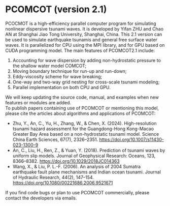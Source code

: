 # PCOMCOT (version 2.1)
PCOCMOT is a high-efficiency parallel computer program for simulating nonlinear dispersive tsunami waves.
It is developed by Yifan ZHU and Chao AN at Shanghai Jiao Tong University, Shanghai, China.
This 2.1 version can be used to simulate earthquake tsunamis and general free surface water waves.
It is parallelized for CPU using the MPI library, and for GPU based on CUDA programming model.
The main features of PCOMCOT2.1 include:
1) Accounting for wave dispersion by adding non-hydrostatic pressure to the shallow water model COMCOT;
2) Moving boundary technique for run-up and run-down;
3) Eddy-viscosity scheme for wave breaking;
4) One-way and two-way grid nesting for cross-scale tsunami modeling;
5) Parallel implementation on both CPU and GPU.
   
We will keep updating the source code, manual, and examples when new features or modules are added.\
To publish papers containing use of PCOMCOT or mentioning this model, please cite the articles about algorithms and applications of PCOMCOT:
* Zhu, Y., An, C., Yu, H., Zhang, W., & Chen, X. (2024). High-resolution tsunami hazard assessment for the Guangdong-Hong Kong-Macao Greater Bay Area based on a non-hydrostatic tsunami model. Science China Earth Sciences, 67(7), 2326–2351. https://doi.org/10.1007/s11430-023-1300-9
* An, C., Liu, H., Ren, Z., & Yuan, Y. (2018). Prediction of tsunami waves by uniform slip models. Journal of Geophysical Research: Oceans, 123, 8366–8382. https://doi.org/10.1029/2018JC014363
* Wang, X., & Liu, P. L.-F. (2006). An analysis of 2004 Sumatra earthquake fault plane mechanisms and Indian ocean tsunami. Journal of
Hydraulic Research, 44(2), 147–154. https://doi.org/10.1080/00221686.2006.9521671

If you find code bugs or plan to use PCOMCOT commercially, please contact the developers via emails.
